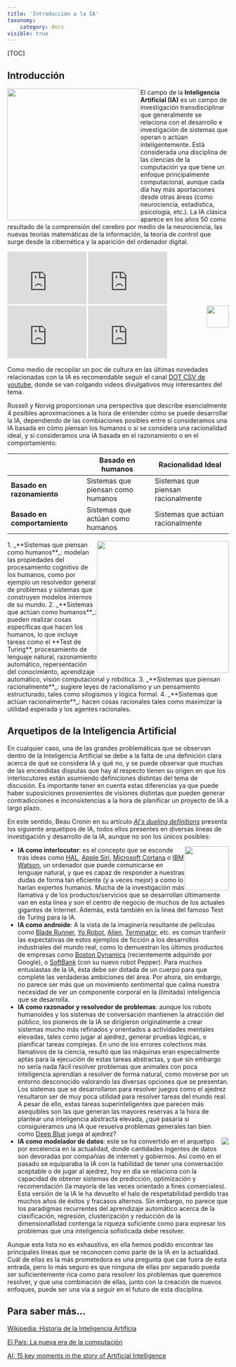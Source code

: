 ```yaml
---
title: 'Introducción a la IA'
taxonomy:
    category: docs
visible: true
---
```


[TOC]
## Introducción

<img style="float: left;" src="http://www.cs.us.es/~fsancho/images/2017-09/ia-imagen.png" align="left" width=300px>El campo de la **Inteligencia Artificial (IA)** es un campo de investigación transdisciplinar que generalmente se relaciona con el desarrollo e investigación de sistemas que operan o actúan inteligentemente. Está considerada una disciplina de las ciencias de la computación ya que tiene un enfoque principalmente computacional, aunque cada día hay más aportaciones desde otras áreas (como neurociencia, estadística, psicología, etc.). La IA clásica aparece en los años 50 como resultado de la comprensión del cerebro por medio de la neurociencia, las nuevas teorías matemáticas de la información, la teoría de control que surge desde la cibernética y la aparición del ordenador digital. 

<iframe width="180"  height="120" src="https://www.youtube.com/embed/Ut6gDw_Onwk" frameborder="0" allow="autoplay; encrypted-media" allowfullscreen></iframe>
<iframe width="180"  height="120" src="https://www.youtube.com/embed/kprlS_xVdsM" frameborder="0" allow="autoplay; encrypted-media" allowfullscreen></iframe>
<iframe width="180"  height="120" src="https://www.youtube.com/embed/PXmnuXA1lrc" frameborder="0" allow="autoplay; encrypted-media" allowfullscreen></iframe>
<iframe width="180"  height="120" src="https://www.youtube.com/embed/XQdt04iTfVI" frameborder="0" allow="autoplay; encrypted-media" allowfullscreen></iframe>

<img style="float: right;" src="https://yt3.ggpht.com/a-/AN66SAzIPtc5nxMnxMMxH7Z2pf9dZcHReiymkVhBKw=s288-mo-c-c0xffffffff-rj-k-no"  width=50px>

Como medio de recopilar un poc de cultura en las últimas novedades relacionadas con la IA es recomendable seguir el canal [DOT CSV de youtube](https://www.youtube.com/channel/UCy5znSnfMsDwaLlROnZ7Qbg/featured), donde se van colgando videos divulgativos muy interesantes del tema.

Russell y Norvig proporcionan una perspectiva que describe esencialmente 4 posibles aproximaciones a la hora de entender cómo se puede desarrollar la IA, dependiendo de las combiaciones posibles entre si consideramos una IA basada en cómo piensan los humanos o si se considera una racionalidad ideal, y si consideramos una IA basada en el razonamiento o en el comportamiento:

 
| |**Basado en humanos**|**Racionalidad Ideal**|
|---|---|---|
|**Basado en razonamiento**|Sistemas que piensan  como humanos|Sistemas que piensan  racionalmente|
**Basado en comportamiento**|Sistemas que actúan  como humanos|Sistemas que actúan  racionalmente|

<img style="float: right;" src="http://www.atariarchives.org/deli/artificial_intelligence1.jpg" width="300px">
1.  _**Sistemas que piensan como humanos**_: modelan las propiedades del procesamiento cognitivo de los humanos, como por ejemplo un resolvedor general de problemas y sistemas que construyen modelos internos de su mundo.
2.  _**Sistemas que actúan como humanos**_: pueden realizar cosas específicas que hacen los humanos, lo que incluye tareas como el **Test de Turing**, procesamiento de lenguaje natural, razonamiento automático, repersentación del conocimiento, aprendizaje automático, visión computacional y robótica.
3.  _**Sistemas que piensan racionalmente**_: sugiere leyes de racionalismo y un pensamiento estructurado, tales como silogismos y lógica formal. 
4.  _**Sistemas que actúan racionalmente**_: hacen cosas racionales tales como maximizar la utilidad esperada y los agentes racionales.

## Arquetipos de la Inteligencia Artificial

En cualquier caso, una de las grandes problemáticas que se observan dentro de la Inteligencia Artificial se debe a la falta de una definición clara acerca de qué se considera IA y qué no, y se puede observar que muchas de las encendidas disputas que hay al respecto tienen su origen en que los interlocutores están asumiendo definiciones distintas del tema de discusión. Es importante tener en cuenta estas diferencias ya que puede haber suposiciones provenientes de visiones distintas que pueden generar contradicciones e inconsistencias a la hora de planificar un proyecto de IA a largo plazo.

En este sentido, Beau Cronin en su artículo _[AI's dueling definitions](https://beta.oreilly.com/ideas/ais-dueling-definitions)_ presenta los siguiente arquetipos de IA, todos ellos presentes en diversas líneas de investigación y desarrollo de la IA, aunque no son los únicos posibles:

*  <img style="float: right;" src="http://www.ipodtotal.com/archivos/notas/eb7d_iris_9000_detail_0.jpg" width="100px">**IA como interlocutor**: es el concepto que se esconde tras ideas como [HAL](https://es.wikipedia.org/wiki/HAL_9000), [Apple Siri](http://www.apple.com/es/ios/siri/), [Microsoft Cortana](https://es.wikipedia.org/wiki/Microsoft_Cortana) o [IBM Watson](http://www.ibm.com/smarterplanet/us/en/ibmwatson/), un ordenador que puede comunicarse en lenguaje natural, y que es capaz de responder a nuestras dudas de forma tan eficiente (y a veces mejor) a como lo harían expertos humanos. Mucha de la investigación más llamativa y de los productos/servicios que se desarrollan últimamente van en esta línea y son el centro de negocio de muchos de los actuales gigantes de Internet. Además, está también en la línea del famoso Test de Turing para la IA.
*   **IA como androide**: A la vista de la imaginería resultante de películas como [Blade Runner](https://es.wikipedia.org/wiki/Blade_Runner), [Yo Robot](https://es.wikipedia.org/wiki/Yo,_robot_(pel%C3%ADcula)), [Alien](https://es.wikipedia.org/wiki/Alien:_el_octavo_pasajero), [Terminator](https://es.wikipedia.org/wiki/The_Terminator), etc. es común tranferir las expectativas de estos ejemplos de ficción a los desarrollos industriales del mundo real, como lo demuestran los últimos productos de empresas como [Boston Dynamics](http://www.bostondynamics.com/) (recientemente adquirido por Google), o [SoftBank](https://www.aldebaran.com/en/a-robots/who-is-pepper) (con su nuevo robot Pepper). Para muchos entusiastas de la IA, ésta debe ser dotada de un cuerpo para que complete las verdaderas ambiciones del área. Por ahora, sin embargo, no parece ser más que un movimiento sentimental que calma nuestra necesidad de ver un componente corporal en la (limitada) inteligencia que se desarrolla.
*   **IA como razonador y resolvedor de problemas**: aunque los robots humanoides y los sistemas de conversación mantienen la atracción del público, los pioneros de la IA se dirigieron originalmente a crear sistemas mucho más refinados y orientados a actividades mentales elevadas, tales como jugar al ajedrez, generar pruebas lógicas, o planificar tareas complejas. En uno de los errores colectivos más llamativos de la ciencia, resultó que las máquinas eran especialmente aptas para la ejecución de estas tareas abstractas, y que sin embargo no sería nada fácil resolver problemas que animales con poca inteligencia aprendían a resolver de forma natural, como moverse por un entorno desconocido valorando las diversas opciones que se presentan. Los sistemas que se desarrollaron para resolver juegos como el ajedrez resultaron ser de muy poca utilidad para resolver tareas del mundo real. A pesar de ello, estas tareas superinteligentes que parecen más asequibles son las que generan las mayores reservas a la hora de plantear una inteligencia abstracta elevada, ¿qué pasaría si consiguieramos una IA que resuelva problemas generales tan bien como [Deep Blue](https://es.wikipedia.org/wiki/Deep_Blue_(computadora)) juega al ajedrez?
*   **<img style="float: right;" src="http://www.cs.us.es/~fsancho/images/2017-09/goodcomputerfunnel.jpg" align="right" >IA como modelador de datos**: este se ha convertido en el arquetipo por excelencia en la actualidad, donde cantidades ingentes de datos son devoradas por compañías de internet y gobiernos. Así como en el pasado se equiparaba la IA con la habilidad de tener una conversación aceptable o de jugar al ajedrez, hoy en día se relaciona con la capacidad de obtener sistemas de predicción, optimización y recomendación (la mayoría de las veces orientado a fines comerciales). Esta versión de la IA le ha devuelto el halo de respetabilidad perdido tras muchos años de éxitos y fracasos alternos. Sin embargo, no parece que los paradigmas recurrentes del aprendizaje automático acerca de la clasificación, regresión, clusterización y reducción de la dimensionallidad contenga la riqueza suficiente como para expresar los problemas que una inteligencia sofisticada debe resolver.

Aunque esta lista no es exhaustiva, en ella hemos podido encontrar las principales líneas que se reconocen como parte de la IA en la actualidad. Cuál de ellas es la más prometedora es una pregunta que cae fuera de esta entrada, pero lo más seguro es que ninguna de ellas por separado pueda ser suficientemente rica como para resolver los problemas que queremos resolver, y que una combinación de ellas, junto con la creación de nuevos enfoques, puede ser una vía a seguir en el futuro de esta disciplina. 

## Para saber más...

[Wikipedia: Historia de la Inteligencia Artificia](http://es.wikipedia.org/wiki/Historia\_de\_la\_inteligencia\_artificial)

[El País: La nueva era de la computación](http://elpais.com/m/elpais/2015/07/02/eps/1435845247\_202110.html)

[AI: 15 key moments in the story of Artificial Intelligence](http://www.bbc.co.uk/timelines/zq376fr)